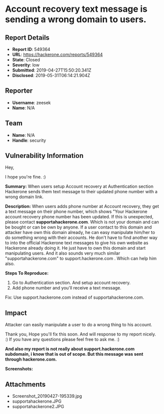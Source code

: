 # Account recovery text message is sending a wrong domain to users.

## Report Details
- **Report ID**: 549364
- **URL**: https://hackerone.com/reports/549364
- **State**: Closed
- **Severity**: low
- **Submitted**: 2019-04-27T15:50:20.341Z
- **Disclosed**: 2019-05-31T06:14:21.904Z

## Reporter
- **Username**: zeesek
- **Name**: N/A

## Team
- **Name**: N/A
- **Handle**: security

## Vulnerability Information
Hey,

I hope you're fine. :)

**Summary:**
When users setup Account recovery at Authentication section Hackerone sends them text message to their updated phone number with a wrong domain link.

**Description:**
When users adds phone number at Account recovery, they get a text message on their phone number, which shows "Your Hackerone account recovery phone number has been updated. If this is unexpected, please contact **supportahackerone.com**. Which is not your domain and can be bought or can be own by anyone. If a user contact to this domain and attacker have own this domain already, he can easy manipulate him/her to do something wrong with their accounts. He don't have to find another way to into the official Hackerone text messages to give his own website as Hackerone already doing it. He just have to own this domain and start manipulating users. And it also sounds very much similar "supportahackerone.com" to support.hackerone.com . Which can help him also.
 
**Steps To Reproduce:**
1. Go to Authentication section. And setup account recovery.
2. Add phone number and you'll receive a text message.

Fix:
Use support.hackerone.com instead of supportahackerone.com.

## Impact

Attacker can easily manipulate a user to do a wrong thing to his account.

Thank you,
Hope you'll fix this soon. And will response to my report nicely. :)
If you have any questions please feel free to ask me. :)

**And also my report is not really about support.hackerone.com subdomain, i know that is out of scope. But this message was sent through hackerone.com.**

**Screenshots:**

## Attachments
- Screenshot_20190427-195339.jpg
- supportahackerone.JPG
- supportahackerone2.JPG
